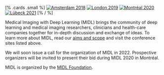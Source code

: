[% .cards .small %]
[![Amsterdam 2018](/images/card-small-2018.png)](https://2018.midl.io)
[![London 2019](/images/card-small-2019.png)](https://2019.midl.io)
[![Montréal 2020](/images/card-small-2020.png)](https://2020.midl.io)
[![Lübeck 2021](/images/card-small-2021.png)](https://2021.midl.io)
[% / %]

Medical Imaging with Deep Learning (MIDL) brings the community of deep learning and medical imaging researchers, clinicians and health-care companies together for in-depth discussion and exchange of ideas. To learn more about MIDL, read our [aims and scope](/aims-and-scope.html) and visit the conference sites listed above.

We will soon issue a call for the organization of MIDL in 2022. Prospective organizers will be invited to present their bid during MIDL 2020 in Montréal.

MIDL is organized by the [MIDL Foundation](/foundation.html).
